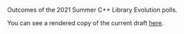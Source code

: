 Outcomes of the 2021 Summer C++ Library Evolution polls.

You can see a rendered copy of the current draft [here](https://api.csswg.org/bikeshed/?force=1&url=https://raw.githubusercontent.com/brycelelbach/wg21_p2435_2021_summer_library_evolution_poll_outcomes/main/2021_summer_library_evolution_poll_outcomes.bs).

